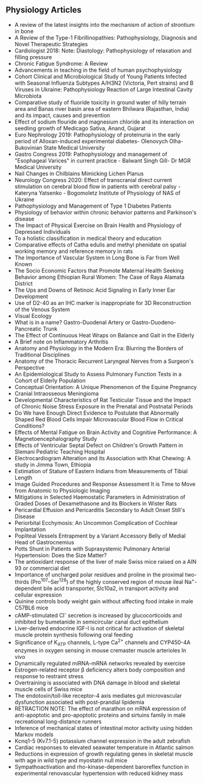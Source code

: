 <h2> Physiology Articles</h2>

<ul>

                             

 <li><a target="_blank" href="https://github.com/manjunath5496/Physiology-Articles/blob/master/pys(1).pdf" style="text-decoration:none;">A review of the latest insights into the mechanism of action of strontium in bone</a></li>

 <li><a target="_blank" href="https://github.com/manjunath5496/Physiology-Articles/blob/master/pys(2).pdf" style="text-decoration:none;">A Review of the Type-1 Fibrillinopathies: Pathophysiology, Diagnosis and Novel Therapeutic Strategies</a></li>

<li><a target="_blank" href="https://github.com/manjunath5496/Physiology-Articles/blob/master/pys(3).pdf" style="text-decoration:none;">Cardiologist 2018: Note: Diastology: Pathophysiology of relaxation and filling pressure</a></li>
 <li><a target="_blank" href="https://github.com/manjunath5496/Physiology-Articles/blob/master/pys(4).pdf" style="text-decoration:none;">Chronic Fatigue Syndrome: A Review</a></li>                              
<li><a target="_blank" href="https://github.com/manjunath5496/Physiology-Articles/blob/master/pys(5).pdf" style="text-decoration:none;">Advancements in teaching in the field of human psychophysiology</a></li>
<li><a target="_blank" href="https://github.com/manjunath5496/Physiology-Articles/blob/master/pys(6).pdf" style="text-decoration:none;">Сohort Clinical and Microbiological Study of Young Patients Infected with Seasonal Influenza Subtypes A/H3N2 (Victoria, Pert strains) and B Viruses in Ukraine: Pathophysiology Reaction of Large Intestinal Cavity
Microbiota</a></li>
 <li><a target="_blank" href="https://github.com/manjunath5496/Physiology-Articles/blob/master/pys(7).pdf" style="text-decoration:none;">Comparative study of fluoride toxicity in ground water of hilly terrain area and Banas river basin area of eastern Bhilwara (Rajasthan, India) and its impact, causes and prevention</a></li>

 <li><a target="_blank" href="https://github.com/manjunath5496/Physiology-Articles/blob/master/pys(8).pdf" style="text-decoration:none;"> Effect of sodium flouride and magnesium chloride and its interaction on seedling growth of Medicago Sativa, Anand, Gujarat </a></li>
   <li><a target="_blank" href="https://github.com/manjunath5496/Physiology-Articles/blob/master/pys(9).pdf" style="text-decoration:none;">Euro Nephrology 2019: Pathophysiology of proteinuria in the early period of Alloxan-induced experimental diabetes- Olenovych Olha- Bukovinian State Medical University</a></li>
  
 <li><a target="_blank" href="https://github.com/manjunath5496/Physiology-Articles/blob/master/pys(10).pdf" style="text-decoration:none;">Gastro Congress 2019: Pathophysiology and management of "Esophageal Varices" in current practice - Balwant Singh Gill- Dr MGR Medical University</a></li>

 <li><a target="_blank" href="https://github.com/manjunath5496/Physiology-Articles/blob/master/pys(11).pdf" style="text-decoration:none;">Nail Changes in Chilblains Mimicking Lichen Planus</a></li>

<li><a target="_blank" href="https://github.com/manjunath5496/Physiology-Articles/blob/master/pys(12).pdf" style="text-decoration:none;">Neurology Congress 2020: Effect of transcranial direct current stimulation on cerebral blood flow in patients with cerebral palsy - Kateryna Yatsenko - Bogomoletz Institute of Physiology of NAS of Ukraine</a></li>
 <li><a target="_blank" href="https://github.com/manjunath5496/Physiology-Articles/blob/master/pys(13).pdf" style="text-decoration:none;">Pathophysiology and Management of Type 1 Diabetes Patients</a></li>                              
<li><a target="_blank" href="https://github.com/manjunath5496/Physiology-Articles/blob/master/pys(14).pdf" style="text-decoration:none;">Physiology of behavior within chronic behavior patterns and Parkinson's disease</a></li>
<li><a target="_blank" href="https://github.com/manjunath5496/Physiology-Articles/blob/master/pys(15).pdf" style="text-decoration:none;">The Impact of Physical Exercise on Brain Health and Physiology of Depressed Individuals</a></li>
 <li><a target="_blank" href="https://github.com/manjunath5496/Physiology-Articles/blob/master/pys(16).pdf" style="text-decoration:none;">To a holistic classification in medical theory and education</a></li>

 <li><a target="_blank" href="https://github.com/manjunath5496/Physiology-Articles/blob/master/pys(17).pdf" style="text-decoration:none;"> Comparative effects of Catha edulis and methyl phenidate on spatial working memory and reference memory in rats </a></li>
   <li><a target="_blank" href="https://github.com/manjunath5496/Physiology-Articles/blob/master/pys(18).pdf" style="text-decoration:none;">The Importance of Vascular System in Long Bone is Far from Well Known</a></li>
  

 <li><a target="_blank" href="https://github.com/manjunath5496/Physiology-Articles/blob/master/pys(19).pdf" style="text-decoration:none;">The Socio Economic Factors that Promote Maternal Health Seeking Behavior among Ethiopian Rural Women: The Case of Raya Alamata District</a></li>

<li><a target="_blank" href="https://github.com/manjunath5496/Physiology-Articles/blob/master/pys(20).pdf" style="text-decoration:none;">The Ups and Downs of Retinoic Acid Signaling in Early Inner Ear Development</a></li>
 <li><a target="_blank" href="https://github.com/manjunath5496/Physiology-Articles/blob/master/pys(21).pdf" style="text-decoration:none;">Use of D2-40 as an IHC marker is inappropriate for 3D Reconstruction of the Venous System</a></li>                              
<li><a target="_blank" href="https://github.com/manjunath5496/Physiology-Articles/blob/master/pys(22).pdf" style="text-decoration:none;">Visual Ecology</a></li>
<li><a target="_blank" href="https://github.com/manjunath5496/Physiology-Articles/blob/master/pys(23).pdf" style="text-decoration:none;">What is in a name? Gastro-Duodenal Artery or Gastro-Duodeno-Pancreatic Trunk</a></li>
 <li><a target="_blank" href="https://github.com/manjunath5496/Physiology-Articles/blob/master/pys(24).pdf" style="text-decoration:none;">The Effect of Continuous Heat Wraps on Balance and Gait in the Elderly</a></li>

 <li><a target="_blank" href="https://github.com/manjunath5496/Physiology-Articles/blob/master/pys(25).pdf" style="text-decoration:none;"> A Brief note on Inflammatory Arthritis </a></li>
   <li><a target="_blank" href="https://github.com/manjunath5496/Physiology-Articles/blob/master/pys(26).pdf" style="text-decoration:none;">Anatomy and Physiology in the Modern Era: Blurring the Borders of Traditional Disciplines</a></li>

 <li><a target="_blank" href="https://github.com/manjunath5496/Physiology-Articles/blob/master/pys(27).pdf" style="text-decoration:none;"> Anatomy of the Thoracic Recurrent Laryngeal Nerves from a Surgeon's Perspective </a></li>
   <li><a target="_blank" href="https://github.com/manjunath5496/Physiology-Articles/blob/master/pys(28).pdf" style="text-decoration:none;">An Epidemiological Study to Assess Pulmonary Function Tests in a Cohort of Elderly Population</a></li>
  

 <li><a target="_blank" href="https://github.com/manjunath5496/Physiology-Articles/blob/master/pys(29).pdf" style="text-decoration:none;">Conceptual Orientation: A Unique Phenomenon of the Equine Pregnancy</a></li>

<li><a target="_blank" href="https://github.com/manjunath5496/Physiology-Articles/blob/master/pys(30).pdf" style="text-decoration:none;">Cranial Intraosseous Meningioma</a></li>
 <li><a target="_blank" href="https://github.com/manjunath5496/Physiology-Articles/blob/master/pys(31).pdf" style="text-decoration:none;">Developmental Characteristics of Rat Testicular Tissue and the Impact of Chronic Noise Stress Exposure in the Prenatal and Postnatal Periods</a></li>                              
<li><a target="_blank" href="https://github.com/manjunath5496/Physiology-Articles/blob/master/pys(32).pdf" style="text-decoration:none;">Do We have Enough Direct Evidence to Postulate that Abnormally Shaped Red Blood Cells Impair Microvascular Blood Flow in Critical Conditions?</a></li>
<li><a target="_blank" href="https://github.com/manjunath5496/Physiology-Articles/blob/master/pys(33).pdf" style="text-decoration:none;">Effects of Mental Fatigue on Brain Activity and Cognitive Performance: A Magnetoencephalography Study</a></li>
 <li><a target="_blank" href="https://github.com/manjunath5496/Physiology-Articles/blob/master/pys(34).pdf" style="text-decoration:none;">Effects of Ventricular Septal Defect on Children's Growth Pattern in Slemani Pediatric Teaching Hospital</a></li>

 <li><a target="_blank" href="https://github.com/manjunath5496/Physiology-Articles/blob/master/pys(35).pdf" style="text-decoration:none;"> Electrocardiogram Alteration and its Association with Khat Chewing: A study in Jimma Town, Ethiopia </a></li>
   <li><a target="_blank" href="https://github.com/manjunath5496/Physiology-Articles/blob/master/pys(36).pdf" style="text-decoration:none;">Estimation of Stature of Eastern Indians from Measurements of Tibial Length</a></li>

<li><a target="_blank" href="https://github.com/manjunath5496/Physiology-Articles/blob/master/pys(37).pdf" style="text-decoration:none;">Image Guided Procedures and Response Assessment It is Time to Move from Anatomic to Physiologic Imaging</a></li>
 <li><a target="_blank" href="https://github.com/manjunath5496/Physiology-Articles/blob/master/pys(38).pdf" style="text-decoration:none;">Mitigations in Selected Haemostatic Parameters in Administration of Graded Doses of Dexamethasone and its Blockers in Wister Rats</a></li>

 <li><a target="_blank" href="https://github.com/manjunath5496/Physiology-Articles/blob/master/pys(39).pdf" style="text-decoration:none;"> Pericardial Effusion and Pericarditis Secondary to Adult Onset Still's Disease </a></li>
   <li><a target="_blank" href="https://github.com/manjunath5496/Physiology-Articles/blob/master/pys(40).pdf" style="text-decoration:none;">Periorbital Ecchymosis: An Uncommon Complication of Cochlear Implantation</a></li>

 <li><a target="_blank" href="https://github.com/manjunath5496/Physiology-Articles/blob/master/pys(41).pdf" style="text-decoration:none;"> Popliteal Vessels Entrapment by a Variant Accessory Belly of Medial Head of Gastrocnemius </a></li>
   <li><a target="_blank" href="https://github.com/manjunath5496/Physiology-Articles/blob/master/pys(42).pdf" style="text-decoration:none;">Potts Shunt in Patients with Suprasystemic Pulmonary Arterial Hypertension: Does the Size Matter?</a></li>



<li><a target="_blank" href="https://github.com/manjunath5496/Physiology-Articles/blob/master/psy(43).pdf" style="text-decoration:none;"> The antioxidant response of the liver of male Swiss mice raised on a AIN 93 or commercial diet </a></li>
   <li><a target="_blank" href="https://github.com/manjunath5496/Physiology-Articles/blob/master/psy(44).pdf" style="text-decoration:none;">Importance of uncharged polar residues and proline in the proximal two-thirds (Pro<sup>107</sup>–Ser<sup>128</sup>) of the highly conserved region of mouse ileal Na<sup>+</sup>-dependent bile acid transporter, Slc10a2, in transport activity and cellular expression</a></li>

<li><a target="_blank" href="https://github.com/manjunath5496/Physiology-Articles/blob/master/psy(45).pdf" style="text-decoration:none;">Quinine controls body weight gain without affecting food intake in male C57BL6 mice</a></li>
 <li><a target="_blank" href="https://github.com/manjunath5496/Physiology-Articles/blob/master/psy(46).pdf" style="text-decoration:none;">cAMP-stimulated Cl<sup>-</sup> secretion is increased by glucocorticoids and inhibited by bumetanide in semicircular canal duct epithelium</a></li>

 <li><a target="_blank" href="https://github.com/manjunath5496/Physiology-Articles/blob/master/psy(47).pdf" style="text-decoration:none;"> Liver-derived endocrine IGF-I is not critical for activation of skeletal muscle protein synthesis following oral feeding </a></li>
   <li><a target="_blank" href="https://github.com/manjunath5496/Physiology-Articles/blob/master/psy(48).pdf" style="text-decoration:none;">Significance of K<sub>ATP</sub> channels, L-type Ca<sup>2+</sup> channels and CYP450-4A enzymes in oxygen sensing in mouse cremaster muscle arterioles In vivo</a></li>

 <li><a target="_blank" href="https://github.com/manjunath5496/Physiology-Articles/blob/master/psy(49).pdf" style="text-decoration:none;"> Dynamically regulated miRNA-mRNA networks revealed by exercise</a></li>
   <li><a target="_blank" href="https://github.com/manjunath5496/Physiology-Articles/blob/master/psy(50).pdf" style="text-decoration:none;">Estrogen-related receptor β deficiency alters body composition and response to restraint stress</a></li>

 <li><a target="_blank" href="https://github.com/manjunath5496/Physiology-Articles/blob/master/psy(51).pdf" style="text-decoration:none;"> Overtraining is associated with DNA damage in blood and skeletal muscle cells of Swiss mice </a></li>
   <li><a target="_blank" href="https://github.com/manjunath5496/Physiology-Articles/blob/master/psy(52).pdf" style="text-decoration:none;">The endotoxin/toll-like receptor-4 axis mediates gut microvascular dysfunction associated with post-prandial lipidemia</a></li>

 <li><a target="_blank" href="https://github.com/manjunath5496/Physiology-Articles/blob/master/psy(53).pdf" style="text-decoration:none;"> RETRACTION NOTE: The effect of marathon on mRNA expression of anti-apoptotic and pro-apoptotic proteins and sirtuins family in male recreational long-distance runners</a></li>
   <li><a target="_blank" href="https://github.com/manjunath5496/Physiology-Articles/blob/master/psy(54).pdf" style="text-decoration:none;">Inference of mechanical states of intestinal motor activity using hidden Markov models</a></li>

 <li><a target="_blank" href="https://github.com/manjunath5496/Physiology-Articles/blob/master/psy(55).pdf" style="text-decoration:none;"> Kcnq1-5 (Kv7.1-5) potassium channel expression in the adult zebrafish </a></li>
   <li><a target="_blank" href="https://github.com/manjunath5496/Physiology-Articles/blob/master/psy(56).pdf" style="text-decoration:none;">Cardiac responses to elevated seawater temperature in Atlantic salmon</a></li>

 <li><a target="_blank" href="https://github.com/manjunath5496/Physiology-Articles/blob/master/psy(57).pdf" style="text-decoration:none;"> Reductions in expression of growth regulating genes in skeletal muscle with age in wild type and myostatin null mice</a></li>
   <li><a target="_blank" href="https://github.com/manjunath5496/Physiology-Articles/blob/master/psy(58).pdf" style="text-decoration:none;">Sympathoactivation and rho-kinase-dependent baroreflex function in experimental renovascular hypertension with reduced kidney mass</a></li> 








 </ul>
